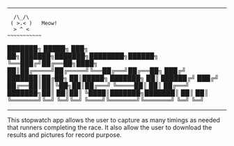 *********************************************************
      /\_/\
     ( >.< )   Meow!
      > ^ <
    ~~~~~~~~~~~

  ███████╗ █████╗ ███╗   ██╗███████╗███████╗████████╗██████╗
  ╚══███╔╝██╔══██╗████╗  ██║██╔════╝██╔════╝╚══██╔══╝██╔══██╗
    ███╔╝ ███████║██╔██╗ ██║█████╗  ███████╗   ██║   ██████╔╝
   ███╔╝  ██╔══██║██║╚██╗██║██╔══╝  ╚════██║   ██║   ██╔══╝
  ███████╗██║  ██║██║ ╚████║███████╗███████║   ██║   ██║
  ╚══════╝╚═╝  ╚═╝╚═╝  ╚═══╝╚══════╝╚══════╝   ╚═╝   ╚═╝

  *********************************************************

  This stopwatch app allows the user to capture as many timings as needed that runners 
  completing the race. It also allow the user to download the results and pictures
  for record purpose.

